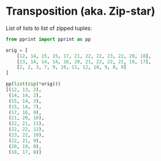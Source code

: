 # Transposition (aka. Zip-star)

List of lists to list of zipped tuples:

```python
from pprint import pprint as pp

orig = [
    [12, 14, 15, 15, 17, 21, 22, 22, 23, 22, 20, 18],
    [13, 14, 14, 14, 16, 20, 21, 22, 22, 21, 19, 17],
    [2, 2, 3, 7, 9, 10, 11, 12, 10, 9, 8, 8]
]

pp(list(zip(*orig)))
[(12, 13, 2),
 (14, 14, 2),
 (15, 14, 3),
 (15, 14, 7),
 (17, 16, 9),
 (21, 20, 10),
 (22, 21, 11),
 (22, 22, 12),
 (23, 22, 10),
 (22, 21, 9),
 (20, 19, 8),
 (18, 17, 8)]
```
